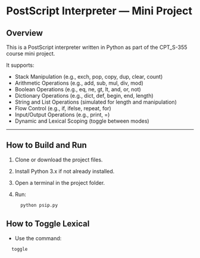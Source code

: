# PostScript Interpreter — Mini Project

## Overview
This is a PostScript interpreter written in Python as part of the CPT_S-355 course mini project.

It supports:
- Stack Manipulation (e.g., exch, pop, copy, dup, clear, count)
- Arithmetic Operations (e.g., add, sub, mul, div, mod)
- Boolean Operations (e.g., eq, ne, gt, lt, and, or, not)
- Dictionary Operations (e.g., dict, def, begin, end, length)
- String and List Operations (simulated for length and manipulation)
- Flow Control (e.g., if, ifelse, repeat, for)
- Input/Output Operations (e.g., print, =)
- Dynamic and Lexical Scoping (toggle between modes)

---

## How to Build and Run

1. Clone or download the project files.
2. Install Python 3.x if not already installed.
3. Open a terminal in the project folder.
4. Run:

    ```bash
      python psip.py

## How to Toggle Lexical
- Use the command: 
```bash
  toggle
